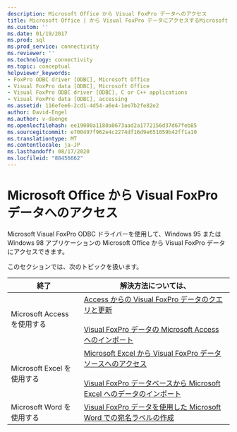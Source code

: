 ```yaml
---
description: Microsoft Office から Visual FoxPro データへのアクセス
title: Microsoft Office | から Visual FoxPro データにアクセスするMicrosoft Docs
ms.custom: ''
ms.date: 01/19/2017
ms.prod: sql
ms.prod_service: connectivity
ms.reviewer: ''
ms.technology: connectivity
ms.topic: conceptual
helpviewer_keywords:
- FoxPro ODBC driver [ODBC], Microsoft Office
- Visual FoxPro data [ODBC], Microsoft Office
- Visual FoxPro ODBC driver [ODBC], C or C++ applications
- Visual FoxPro data [ODBC], accessing
ms.assetid: 116efee6-2cd1-4d54-a6e4-1ee7b2fe82e2
author: David-Engel
ms.author: v-daenge
ms.openlocfilehash: ee19000a1180a0673aad2a1772156d37d67feb85
ms.sourcegitcommit: e700497f962e4c2274df16d9e651059b42ff1a10
ms.translationtype: MT
ms.contentlocale: ja-JP
ms.lasthandoff: 08/17/2020
ms.locfileid: "88456662"
---
```

# <a name="accessing-visual-foxpro-data-from-microsoft-office"></a>Microsoft Office から Visual FoxPro データへのアクセス
Microsoft Visual FoxPro ODBC ドライバーを使用して、Windows 95 または Windows 98 アプリケーションの Microsoft Office から Visual FoxPro データにアクセスできます。  
  
 このセクションでは、次のトピックを扱います。  
  
|終了|解決方法については、|  
|--------|---------|  
|Microsoft Access を使用する|[Access からの Visual FoxPro データのクエリと更新](../../odbc/microsoft/querying-and-updating-visual-foxpro-data-from-microsoft-access.md)<br /><br /> [Visual FoxPro データの Microsoft Access へのインポート](../../odbc/microsoft/importing-visual-foxpro-data-into-microsoft-access.md)|  
|Microsoft Excel を使用する|[Microsoft Excel から Visual FoxPro データ ソースへのアクセス](../../odbc/microsoft/accessing-a-visual-foxpro-data-source-from-microsoft-excel.md)<br /><br /> [Visual FoxPro データベースから Microsoft Excel へのデータのインポート](../../odbc/microsoft/importing-data-into-microsoft-excel-from-a-visual-foxpro-database.md)|  
|Microsoft Word を使用する|[Visual FoxPro データを使用した Microsoft Word での宛名ラベルの作成](../../odbc/microsoft/creating-mailing-labels-in-microsoft-word-using-visual-foxpro-data.md)|
